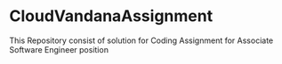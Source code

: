 # CloudVandanaAssignment
This Repository consist of solution for Coding Assignment for Associate Software Engineer position
